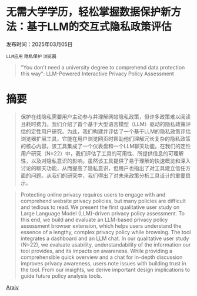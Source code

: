 # 无需大学学历，轻松掌握数据保护新方法：基于LLM的交互式隐私政策评估

发布时间：2025年03月05日

`LLM应用` `隐私保护` `浏览器`

> "You don't need a university degree to comprehend data protection this way": LLM-Powered Interactive Privacy Policy Assessment

# 摘要

> 保护在线隐私需要用户主动参与并理解网站隐私政策，但许多政策难以阅读且耗时费力。我们介绍了首个基于大型语言模型（LLM）驱动的隐私政策评估的定性用户研究。为此，我们构建并评估了一个基于LLM的隐私政策评估浏览器扩展工具，它能在用户浏览网页时帮助他们理解冗长复杂的隐私政策的核心内容。该工具集成了一个仪表盘和一个LLM聊天功能。在我们的定性用户研究（N=22）中，我们评估了工具的可用性、所提供信息的可理解性，以及对隐私意识的影响。虽然该工具提供了易于理解的快速概览和深入讨论的聊天功能，从而提高了隐私意识，但用户也指出了对工具建立信任方面的问题。从我们的研究中，我们得出了对未来政策分析工具设计的重要启示。

> Protecting online privacy requires users to engage with and comprehend website privacy policies, but many policies are difficult and tedious to read. We present the first qualitative user study on Large Language Model (LLM)-driven privacy policy assessment. To this end, we build and evaluate an LLM-based privacy policy assessment browser extension, which helps users understand the essence of a lengthy, complex privacy policy while browsing. The tool integrates a dashboard and an LLM chat. In our qualitative user study (N=22), we evaluate usability, understandability of the information our tool provides, and its impacts on awareness. While providing a comprehensible quick overview and a chat for in-depth discussion improves privacy awareness, users note issues with building trust in the tool. From our insights, we derive important design implications to guide future policy analysis tools.

[Arxiv](https://arxiv.org/abs/2503.03587)